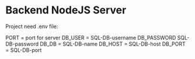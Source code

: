 # Backend NodeJS Server

Project need .env file:

PORT = port for server
DB_USER = SQL-DB-username
DB_PASSWORD SQL-DB-password
DB_DB = SQL-DB-name
DB_HOST = SQL-DB-host
DB_PORT = SQL-DB-port